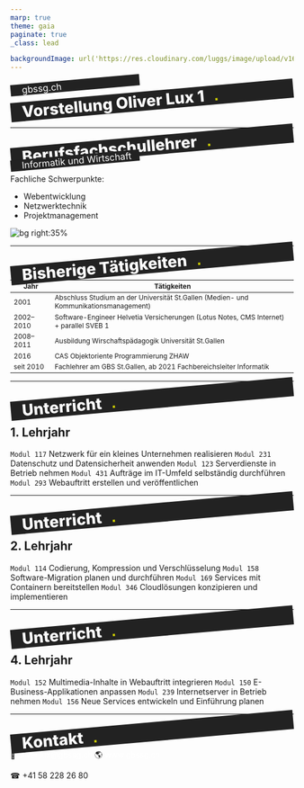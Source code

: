 ```yaml
---
marp: true
theme: gaia
paginate: true
_class: lead

backgroundImage: url('https://res.cloudinary.com/luggs/image/upload/v1634832661/GBS/bg1.png')
---
```



<style scoped>
h1 {
    background-color: #222;
    margin: 0;
    padding: 0 10px 0 20px;
    font-weight: 800;
    transform: rotate(-5deg);
    color: #fff;
    text-align: left;
}

h1::after {
    font-family: Arial, Helvetica, sans-serif;
    bottom: 0;
    color: #CCCC00;
    content: '.';
    position: absolute;
    margin-left: 25px;
    transform: translate(-100%, 0);
}

h3 {
    background-color: #222;
    margin: 0;
    padding: 0 10px 0 20px;
    font-weight: 400;
    transform: rotate(-5deg);
    color: #fff;
    text-align: left;
    width: 200px;
}

a {
    color: #fff;
    text-decoration: none;
}


</style>

### gbssg.ch

# Vorstellung Oliver Lux 1

<br> 






---

# Berufsfachschullehrer 
### Informatik und Wirtschaft

Fachliche Schwerpunkte: 
- Webentwicklung
- Netzwerktechnik
- Projektmanagement

![bg right:35% ](https://res.cloudinary.com/luggs/image/upload/v1597945625/Privat/oliver-lux-hso.png)

---
# Bisherige Tätigkeiten 

<style>
    table {
        font-size:85%;
    }
</style>

| Jahr | Tätigkeiten |
|------|-------------|
| 2001 |Abschluss Studium an der Universität St.Gallen (Medien- und Kommunikationsmanagement) |
| 2002– 2010 | Software-Engineer Helvetia Versicherungen (Lotus Notes, CMS Internet) + parallel SVEB 1| 
| 2008– 2011 | Ausbildung  Wirschaftspädagogik Universität St.Gallen |
| 2016 | CAS Objektoriente Programmierung ZHAW |
| seit 2010 | Fachlehrer am GBS St.Gallen, ab 2021 Fachbereichsleiter Informatik |

---

# Unterricht

## 1. Lehrjahr
`Modul 117` Netzwerk für ein kleines Unternehmen realisieren
`Modul 231` Datenschutz und Datensicherheit anwenden
`Modul 123` Serverdienste in Betrieb nehmen
`Modul 431` Aufträge im IT-Umfeld selbständig durchführen
`Modul 293` Webauftritt erstellen und veröffentlichen

---

# Unterricht

## 2. Lehrjahr
`Modul 114` Codierung, Kompression und Verschlüsselung
`Modul 158` Software-Migration planen und durchführen
`Modul 169` Services mit Containern bereitstellen
`Modul 346` Cloudlösungen konzipieren und implementieren

---

# Unterricht

## 4. Lehrjahr
`Modul 152` Multimedia-Inhalte in Webauftritt integrieren
`Modul 150` E-Business-Applikationen anpassen
`Modul 239` Internetserver in Betrieb nehmen
`Modul 156` Neue Services entwickeln und Einführung planen

---

# Kontakt

📨 oliver.lux@gbssg.ch
🌎 www.gbssg.ch

☎ +41 58 228 26 80
<!--📱 +41 76 527 44 96-->



